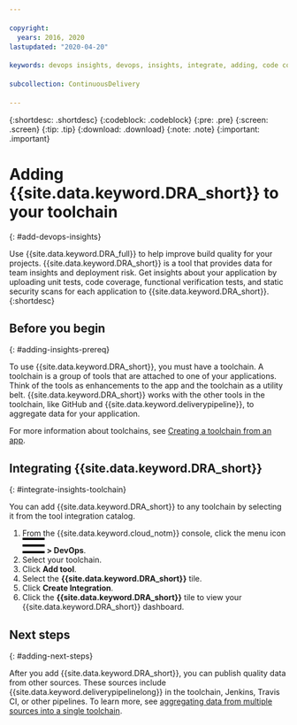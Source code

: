 ```yaml
---

copyright:
  years: 2016, 2020
lastupdated: "2020-04-20"

keywords: devops insights, devops, insights, integrate, adding, code coverage, test, tests, verification, install, app, dashboard, risk

subcollection: ContinuousDelivery

---
```


{:shortdesc: .shortdesc}
{:codeblock: .codeblock}
{:pre: .pre}
{:screen: .screen}
{:tip: .tip}
{:download: .download}
{:note: .note}
{:important: .important}

# Adding {{site.data.keyword.DRA_short}} to your toolchain
{: #add-devops-insights}

Use {{site.data.keyword.DRA_full}} to help improve build quality for your projects. {{site.data.keyword.DRA_short}} is a tool that provides data for team insights and deployment risk. Get insights about your application by uploading unit tests, code coverage, functional verification tests, and static security scans for each application to {{site.data.keyword.DRA_short}}.
{:shortdesc}


## Before you begin
{: #adding-insights-prereq}

To use {{site.data.keyword.DRA_short}}, you must have a toolchain. A toolchain is a group of tools that are attached to one of your applications. Think of the tools as enhancements to the app and the toolchain as a utility belt. {{site.data.keyword.DRA_short}} works with the other tools in the toolchain, like GitHub and {{site.data.keyword.deliverypipeline}}, to aggregate data for your application.

For more information about toolchains, see [Creating a toolchain from an app](/docs/services/ContinuousDelivery?topic=ContinuousDelivery-toolchains_getting_started#creating_a_toolchain_from_an_app).


## Integrating {{site.data.keyword.DRA_short}}
{: #integrate-insights-toolchain}

You can add {{site.data.keyword.DRA_short}} to any toolchain by selecting it from the tool integration catalog.

1. From the {{site.data.keyword.cloud_notm}} console, click the menu icon ![hamburger icon](images/icon_hamburger.svg) **> DevOps**.
2. Select your toolchain.  
3. Click **Add tool**.
4. Select the **{{site.data.keyword.DRA_short}}** tile.
5. Click **Create Integration**.
6. Click the **{{site.data.keyword.DRA_short}}** tile to view your {{site.data.keyword.DRA_short}} dashboard.


## Next steps
{: #adding-next-steps}

After you add {{site.data.keyword.DRA_short}}, you can publish quality data from other sources. These sources include {{site.data.keyword.deliverypipelinelong}} in the toolchain, Jenkins, Travis CI, or other pipelines. To learn more, see [aggregating data from multiple sources into a single toolchain](/docs/ContinuousDelivery?topic=ContinuousDelivery-aggregating-multiple-sources).
